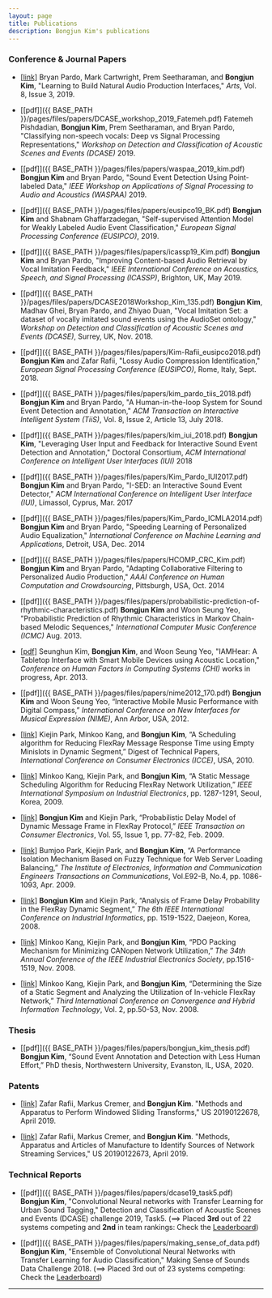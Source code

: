 ```yaml
---
layout: page
title: Publications
description: Bongjun Kim's publications
---
```


### Conference & Journal Papers

* [[link]](https://www.mdpi.com/2076-0752/8/3/110/htm) Bryan Pardo, Mark Cartwright, Prem Seetharaman, and **Bongjun Kim**, "Learning to Build Natural Audio Production Interfaces," *Arts*, Vol. 8, Issue 3, 2019.

* [[pdf]]({{ BASE_PATH }}/pages/files/papers/DCASE_workshop_2019_Fatemeh.pdf) Fatemeh Pishdadian, **Bongjun Kim**, Prem Seetharaman, and Bryan Pardo, "Classifying non-speech vocals: Deep vs Signal Processing Representations," *Workshop on Detection and Classification of Acoustic Scenes and Events (DCASE)* 2019.

* [[pdf]]({{ BASE_PATH }}/pages/files/papers/waspaa_2019_kim.pdf) **Bongjun Kim** and Bryan Pardo, "Sound Event Detection Using Point-labeled Data," *IEEE Workshop on Applications of Signal Processing to Audio and Acoustics (WASPAA)* 2019.

* [[pdf]]({{ BASE_PATH }}/pages/files/papers/eusipco19_BK.pdf) **Bongjun Kim** and Shabnam Ghaffarzadegan, "Self-supervised Attention Model for Weakly Labeled Audio Event Classification," *European Signal Processing Conference (EUSIPCO)*, 2019.

* [[pdf]]({{ BASE_PATH }}/pages/files/papers/icassp19_Kim.pdf) **Bongjun Kim** and Bryan Pardo, "Improving Content-based Audio Retrieval by Vocal Imitation Feedback," *IEEE International Conference on Acoustics, Speech, and Signal Processing (ICASSP)*, Brighton, UK, May 2019.

* [[pdf]]({{ BASE_PATH }}/pages/files/papers/DCASE2018Workshop_Kim_135.pdf) **Bongjun Kim**, Madhav Ghei, Bryan Pardo, and Zhiyao Duan, "Vocal Imitation Set: a dataset of vocally imitated sound events using the AudioSet ontology," *Workshop on Detection and Classification of Acoustic Scenes and Events (DCASE)*, Surrey, UK, Nov. 2018.

* [[pdf]]({{ BASE_PATH }}/pages/files/papers/Kim-Rafii_eusipco2018.pdf) **Bongjun Kim** and Zafar Rafii, "Lossy Audio Compression Identification," *European Signal Processing Conference (EUSIPCO)*, Rome, Italy, Sept. 2018.

* [[pdf]]({{ BASE_PATH }}/pages/files/papers/kim_pardo_tiis_2018.pdf) **Bongjun Kim** and Bryan Pardo, "A Human-in-the-loop System for Sound Event Detection and Annotation," *ACM Transaction on Interactive Intelligent System (TiiS)*, Vol. 8, Issue 2, Article 13, July 2018.

* [[pdf]]({{ BASE_PATH }}/pages/files/papers/kim_iui_2018.pdf) **Bongjun Kim**, "Leveraging User Input and Feedback for Interactive Sound Event Detection and Annotation," Doctoral Consortium, *ACM International Conference on Intelligent User Interfaces (IUI)* 2018

* [[pdf]]({{ BASE_PATH }}/pages/files/papers/Kim_Pardo_IUI2017.pdf) **Bongjun Kim** and Bryan Pardo, "I-SED: an Interactive Sound Event Detector," *ACM International Conference on Intelligent User Interface (IUI)*, Limassol, Cyprus, Mar. 2017

* [[pdf]]({{ BASE_PATH }}/pages/files/papers/Kim_Pardo_ICMLA2014.pdf) **Bongjun Kim** and Bryan Pardo, "Speeding Learning of Personalized Audio Equalization," *International Conference on Machine Learning and Applications*, Detroit, USA, Dec. 2014

* [[pdf]]({{ BASE_PATH }}/pages/files/papers/HCOMP_CRC_Kim.pdf) **Bongjun Kim** and Bryan Pardo, "Adapting Collaborative Filtering to Personalized Audio Production," *AAAI Conference on Human Computation and Crowdsourcing*, Pittsburgh, USA, Oct. 2014

* [[pdf]]({{ BASE_PATH }}/pages/files/papers/probabilistic-prediction-of-rhythmic-characteristics.pdf) **Bongjun Kim** and Woon Seung Yeo, "Probabilistic Prediction of Rhythmic Characteristics in Markov Chain-based Melodic Sequences," *International Computer Music Conference (ICMC)* Aug. 2013.

* [[pdf]](https://dl.acm.org/citation.cfm?id=2468628) Seunghun Kim, **Bongjun Kim**, and Woon Seung Yeo, "IAMHear: A Tabletop Interface with Smart Mobile Devices using Acoustic Location," *Conference on Human Factors in Computing Systems (CHI)* works in progress, Apr. 2013.

* [[pdf]]({{ BASE_PATH }}/pages/files/papers/nime2012_170.pdf) **Bongjun Kim** and Woon Seung Yeo, “Interactive Mobile Music Performance with Digital Compass,” *International Conference on New Interfaces for Musical Expression (NIME)*, Ann Arbor, USA, 2012.

* [[link]](http://ieeexplore.ieee.org/document/5418946/) Kiejin Park, Minkoo Kang, and **Bongjun Kim**, “A Scheduling algorithm for Reducing FlexRay Message Response Time using Empty Minislots in Dynamic Segment,” Digest of Technical Papers, *International Conference on Consumer Electronics (ICCE)*, USA, 2010.

* [[link]](http://ieeexplore.ieee.org/document/5214710/) Minkoo Kang, Kiejin Park, and **Bongjun Kim**, “A Static Message Scheduling Algorithm for Reducing FlexRay Network Utilization,” *IEEE International Symposium on Industrial Electronics*, pp. 1287-1291, Seoul, Korea, 2009.

* [[link]](http://ieeexplore.ieee.org/abstract/document/5012290/) **Bongjun Kim** and Kiejin Park, “Probabilistic Delay Model of Dynamic Message Frame in FlexRay Protocol,” *IEEE Transaction on Consumer Electronics*, Vol. 55, Issue 1, pp. 77-82, Feb. 2009.

* [[link]](http://search.ieice.org/bin/summary.php?id=e92-b_4_1086) Bumjoo Park, Kiejin Park, and **Bongjun Kim**, “A Performance Isolation Mechanism Based on Fuzzy Technique for Web Server Loading Balancing,” *The Institute of Electronics, Information and Communication Engineers Transactions on Communications*, Vol.E92-B, No.4, pp. 1086-1093, Apr. 2009.

* [[link]](http://ieeexplore.ieee.org/document/4618345/) **Bongjun Kim** and Kiejin Park, “Analysis of Frame Delay Probability in the FlexRay Dynamic Segment,” *The 6th IEEE International Conference on Industrial Informatics*, pp. 1519-1522, Daejeon, Korea, 2008.

* [[link]](http://ieeexplore.ieee.org/document/4758178/) Minkoo Kang, Kiejin Park, and **Bongjun Kim**, “PDO Packing Mechanism for Minimizing CANopen Network Utilization,” *The 34th Annual Conference of the IEEE Industrial Electronics Society*, pp.1516-1519, Nov. 2008.

* [[link]](http://ieeexplore.ieee.org/document/4682212/) Minkoo Kang, Kiejin Park, and **Bongjun Kim**, “Determining the Size of a Static Segment and Analyzing the Utilization of In-vehicle FlexRay Network,” *Third International Conference on Convergence and Hybrid Information Technology*, Vol. 2, pp.50-53, Nov. 2008.

### Thesis
* [[pdf]]({{ BASE_PATH }}/pages/files/papers/bongjun_kim_thesis.pdf) **Bongjun Kim**, “Sound Event Annotation and Detection with Less Human Effort,” PhD thesis, Northwestern University, Evanston, IL, USA, 2020.

### Patents
* [[link]](http://www.freepatentsonline.com/y2019/0122678.html) Zafar Rafii, Markus Cremer, and **Bongjun Kim**. "Methods and Apparatus to Perform Windowed Sliding Transforms," US 20190122678, April 2019.

* [[link]](http://www.freepatentsonline.com/y2019/0122673.html) Zafar Rafii, Markus Cremer, and **Bongjun Kim**. "Methods, Apparatus and Articles of Manufacture to Identify Sources of Network Streaming Services," US 20190122673, April 2019.

### Technical Reports
* [[pdf]]({{ BASE_PATH }}/pages/files/papers/dcase19_task5.pdf) **Bongjun Kim**, "Convolutional Neural networks with Transfer Learning for Urban Sound Tagging," Detection and Classification of Acoustic Scenes and Events (DCASE) challenge 2019, Task5. (==> Placed **3rd** out of 22 systems competing and **2nd** in team rankings: Check the [Leaderboard](http://dcase.community/challenge2019/task-urban-sound-tagging-results))

* [[pdf]]({{ BASE_PATH }}/pages/files/papers/making_sense_of_data.pdf) **Bongjun Kim**, "Ensemble of Convolutional Neural Networks with Transfer Learning for Audio Classification," Making Sense of Sounds Data Challenge 2018. (==> Placed 3rd out of 23 systems competing: Check the [Leaderboard](https://cvssp.org/projects/making_sense_of_sounds/site/challenge/#results))

<hr>
<!-- 
### Talks & Lectures
* [[slide]]() Bongjun kim, "Collaborative filtering," EECS 352: Machine Learning, Northwestern University, 2018.
* [[slide]]() Bongjun kim, "Sound Classification," CS 352: Machine Perception of Music and Audio, Northwestern University, 2019. -->

